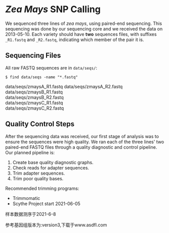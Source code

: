 # *Zea Mays* SNP Calling

We sequenced three lines of *zea mays*, using paired-end
sequencing. This sequencing was done by our sequencing core and we
received the data on 2013-05-10. Each variety should have **two**
sequences files, with suffixes `_R1.fastq` and `_R2.fastq`, indicating
which member of the pair it is.

## Sequencing Files

All raw FASTQ sequences are in `data/seqs/`:

`$ find data/seqs -name "*.fastq"`

data/seqs/zmaysA_R1.fastq 
data/seqs/zmaysA_R2.fastq  
data/seqs/zmaysB_R1.fastq  
data/seqs/zmaysB_R2.fastq  
data/seqs/zmaysC_R1.fastq  
data/seqs/zmaysC_R2.fastq  

## Quality Control Steps

After the sequencing data was received, our first stage of analysis
was to ensure the sequences were high quality. We ran each of the
three lines' two paired-end FASTQ files through a quality diagnostic
and control pipeline. Our planned pipeline is:

1. Create base quality diagnostic graphs.
2. Check reads for adapter sequences.
3. Trim adapter sequences.
4. Trim poor quality bases.

Recommended trimming programs:  

- Trimmomatic
- Scythe
Project start 2021-06-05

样本数据测序于2021-6-8


参考基因组版本为:version3,下载于www.asdfl.com
